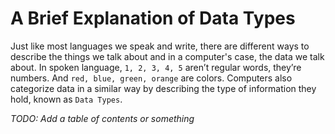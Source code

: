 # A Brief Explanation of Data Types
Just like most languages we speak and write, there are different ways to describe the things we talk about and in a computer's case, the data we talk about. In spoken language, `1, 2, 3, 4, 5` aren’t regular words, they’re numbers. And `red, blue, green, orange` are colors. Computers also categorize data in a similar way by describing the type of information they hold, known as `Data Types`.

_TODO: Add a table of contents or something_
